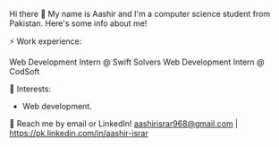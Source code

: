 Hi there 👋
My name is Aashir and I'm a computer science student from Pakistan. Here's some info about me!

⚡ Work experience:

Web Development Intern @ Swift Solvers
Web Development Intern @ CodSoft

🌱 Interests:

+ Web development.


💬 Reach me by email or LinkedIn! aashirisrar968@gmail.com | https://pk.linkedin.com/in/aashir-israr

